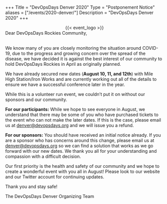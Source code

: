 +++
Title = "DevOpsDays Denver 2020"
Type = "Postponement Notice"
aliases = ["/events/2020-denver/"]
Description = "DevOpsDays Denver 2020"
+++

<div style="text-align:center;">
  {{< event_logo >}}
</div>

<div>
Dear DevOpsDays Rockies Community,<br><br>

We know many of you are closely monitoring the situation around COVID-19, due to the progress and growing concern over the spread of the disease, we have decided it is against the best interest of our community to hold DevOpsDays Rockies in April as originally planned.<br>
 
We have already secured new dates (<b>August 10, 11, and 12th</b>) with Mile High Station/Iron Works and are currently working out all of the details to ensure we have a successful conference later in the year.<br>

While this is a volunteer run event, we couldn’t put it on without our sponsors and our community.<br>

<b>For our participants:</b> While we hope to see everyone in August, we understand that there may be some of you who have purchased tickets to the event who can not make the later dates. If this is the case, please email us at denver@devopsdays.org and we will issue you a refund.<br>

<b>For our sponsors:</b> You should have received an initial notice already. If you are a sponsor who has concerns around this change, please email us at denver@devopsdays.org so we can find a solution that works as we go forward with our new dates. We thank you all for your understanding and compassion with a difficult decision.<br>

Our first priority is the health and safety of our community and we hope to create a wonderful event with you all in August! Please look to our website and our Twitter account for continuing updates.<br>

Thank you and stay safe!<br>

The DevOpsDays Denver Organizing Team
<p>
</div>
